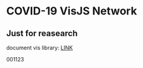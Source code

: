 # COVID-19 VisJS Network

## Just for reasearch 

document vis library: [LINK](https://visjs.github.io/vis-network/docs/network/)


001123